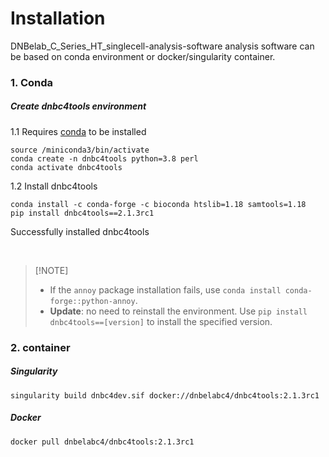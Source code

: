 # Installation

DNBelab_C_Series_HT_singlecell-analysis-software analysis software can be based on conda environment or docker/singularity container.

### 1. Conda

##### Create dnbc4tools environment

1.1 Requires [conda](https://docs.anaconda.com/free/miniconda/) to be installed

```shell
source /miniconda3/bin/activate
conda create -n dnbc4tools python=3.8 perl
conda activate dnbc4tools
```
1.2 Install dnbc4tools

```shell
conda install -c conda-forge -c bioconda htslib=1.18 samtools=1.18
pip install dnbc4tools==2.1.3rc1
```
Successfully installed dnbc4tools

</br>

>  [!NOTE]
>
> - If the `annoy` package installation fails,  use `conda install conda-forge::python-annoy`.
> - **Update**: no need to reinstall the environment. Use `pip install dnbc4tools==[version]` to install the specified version.



### 2. container

##### Singularity

```shell
singularity build dnbc4dev.sif docker://dnbelabc4/dnbc4tools:2.1.3rc1
```
##### Docker

```shell
docker pull dnbelabc4/dnbc4tools:2.1.3rc1
```
